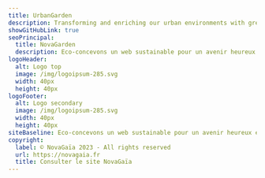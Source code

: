 ```yaml
---
title: UrbanGarden
description: Transforming and enriching our urban environments with green living spaces
showGitHubLink: true
seoPrincipal:
  title: NovaGarden
  description: Eco-concevons un web sustainable pour un avenir heureux et numérique
logoHeader:
  alt: Logo top
  image: /img/logoipsum-285.svg
  width: 40px
  height: 40px
logoFooter:
  alt: Logo secondary
  image: /img/logoipsum-285.svg
  width: 40px
  height: 40px
siteBaseline: Eco-concevons un web sustainable pour un avenir heureux et numérique
copyright:
  label: © NovaGaïa 2023 - All rights reserved
  url: https://novagaia.fr
  title: Consulter le site NovaGaïa
---
```

